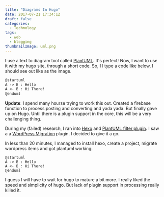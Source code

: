 ```yaml
---
title: "Diagrams In Hugo"
date: 2017-07-21 17:34:12
draft: false
categories:
  - Technology
tags: 
  - web
  - blogging
thumbnailImage: uml.png
---
```


I use a text to diagram tool called [PlantUML](http://plantuml.org). It's perfect!
Now, I want to use it with my hugo site, through a short code. So, I I type a 
code like below, I should see out like as the image.
<!-- more -->
```markdown
@startuml
A -> B : Hello
A <- B : Hi There!
@enduml
```

**Update**: I spend many hourse trying to work this out. Created a firebase function to process posting and converting and yada yada. But finally gave up on Hugo. Until there is a plugin support in the core, this will be a very challenging thing. 

During my (failed) research, I ran into [Hexo](https://hexo.io) and [PlantUML filter plugin](https://www.npmjs.com/package/hexo-filter-plantuml). I saw a a [WordPress Migration](https://www.npmjs.com/package/hexo-migrator-wordpress) plugin. I decided to give it a go. 

In less than 20 minutes, I managed to install hexo, create a project, migrate wordpress items and got plantuml working.


``` puml
@startuml
A -> B : Hello
A <- B : Hi There!
@enduml
```

I guess I will have to wait for hugo to mature a bit more. I really liked the speed and simplicity of hugo. But lack of plugin support in processing really killed it.
